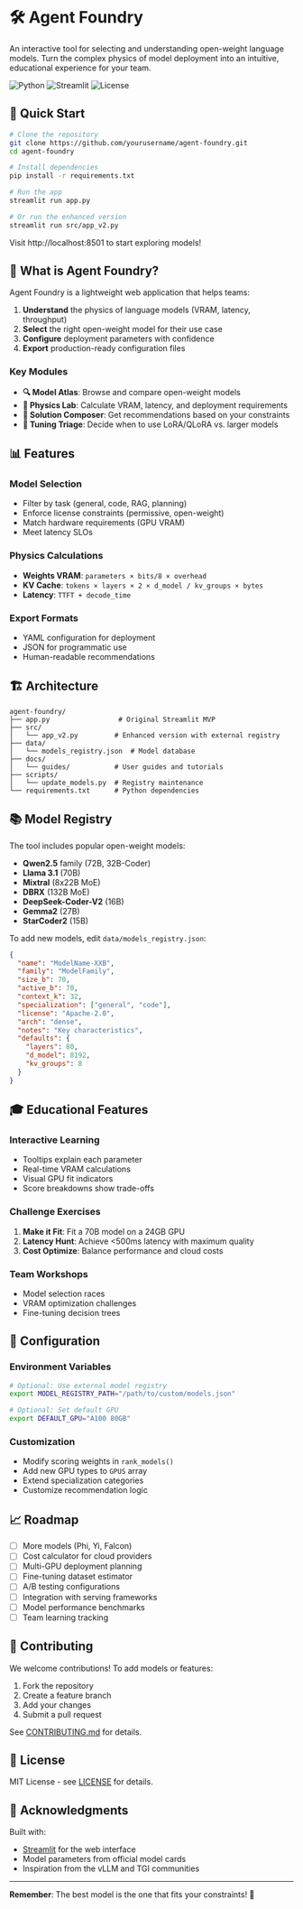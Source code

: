 # 🛠️ Agent Foundry

An interactive tool for selecting and understanding open-weight language models. Turn the complex physics of model deployment into an intuitive, educational experience for your team.

![Python](https://img.shields.io/badge/python-3.8+-blue.svg)
![Streamlit](https://img.shields.io/badge/streamlit-1.28+-red.svg)
![License](https://img.shields.io/badge/license-MIT-green.svg)

## 🚀 Quick Start

```bash
# Clone the repository
git clone https://github.com/yourusername/agent-foundry.git
cd agent-foundry

# Install dependencies
pip install -r requirements.txt

# Run the app
streamlit run app.py

# Or run the enhanced version
streamlit run src/app_v2.py
```

Visit http://localhost:8501 to start exploring models!

## 🎯 What is Agent Foundry?

Agent Foundry is a lightweight web application that helps teams:

1. **Understand** the physics of language models (VRAM, latency, throughput)
2. **Select** the right open-weight model for their use case
3. **Configure** deployment parameters with confidence
4. **Export** production-ready configuration files

### Key Modules

- **🔍 Model Atlas**: Browse and compare open-weight models
- **🧮 Physics Lab**: Calculate VRAM, latency, and deployment requirements
- **🎯 Solution Composer**: Get recommendations based on your constraints
- **🔧 Tuning Triage**: Decide when to use LoRA/QLoRA vs. larger models

## 📊 Features

### Model Selection
- Filter by task (general, code, RAG, planning)
- Enforce license constraints (permissive, open-weight)
- Match hardware requirements (GPU VRAM)
- Meet latency SLOs

### Physics Calculations
- **Weights VRAM**: `parameters × bits/8 × overhead`
- **KV Cache**: `tokens × layers × 2 × d_model / kv_groups × bytes`
- **Latency**: `TTFT + decode_time`

### Export Formats
- YAML configuration for deployment
- JSON for programmatic use
- Human-readable recommendations

## 🏗️ Architecture

```
agent-foundry/
├── app.py                 # Original Streamlit MVP
├── src/
│   └── app_v2.py         # Enhanced version with external registry
├── data/
│   └── models_registry.json  # Model database
├── docs/
│   └── guides/           # User guides and tutorials
├── scripts/
│   └── update_models.py  # Registry maintenance
└── requirements.txt      # Python dependencies
```

## 📚 Model Registry

The tool includes popular open-weight models:

- **Qwen2.5** family (72B, 32B-Coder)
- **Llama 3.1** (70B)
- **Mixtral** (8x22B MoE)
- **DBRX** (132B MoE)
- **DeepSeek-Coder-V2** (16B)
- **Gemma2** (27B)
- **StarCoder2** (15B)

To add new models, edit `data/models_registry.json`:

```json
{
  "name": "ModelName-XXB",
  "family": "ModelFamily",
  "size_b": 70,
  "active_b": 70,
  "context_k": 32,
  "specialization": ["general", "code"],
  "license": "Apache-2.0",
  "arch": "dense",
  "notes": "Key characteristics",
  "defaults": {
    "layers": 80,
    "d_model": 8192,
    "kv_groups": 8
  }
}
```

## 🎓 Educational Features

### Interactive Learning
- Tooltips explain each parameter
- Real-time VRAM calculations
- Visual GPU fit indicators
- Score breakdowns show trade-offs

### Challenge Exercises
1. **Make it Fit**: Fit a 70B model on a 24GB GPU
2. **Latency Hunt**: Achieve <500ms latency with maximum quality
3. **Cost Optimize**: Balance performance and cloud costs

### Team Workshops
- Model selection races
- VRAM optimization challenges
- Fine-tuning decision trees

## 🔧 Configuration

### Environment Variables
```bash
# Optional: Use external model registry
export MODEL_REGISTRY_PATH="/path/to/custom/models.json"

# Optional: Set default GPU
export DEFAULT_GPU="A100 80GB"
```

### Customization
- Modify scoring weights in `rank_models()`
- Add new GPU types to `GPUS` array
- Extend specialization categories
- Customize recommendation logic

## 📈 Roadmap

- [ ] More models (Phi, Yi, Falcon)
- [ ] Cost calculator for cloud providers
- [ ] Multi-GPU deployment planning
- [ ] Fine-tuning dataset estimator
- [ ] A/B testing configurations
- [ ] Integration with serving frameworks
- [ ] Model performance benchmarks
- [ ] Team learning tracking

## 🤝 Contributing

We welcome contributions! To add models or features:

1. Fork the repository
2. Create a feature branch
3. Add your changes
4. Submit a pull request

See [CONTRIBUTING.md](CONTRIBUTING.md) for details.

## 📝 License

MIT License - see [LICENSE](LICENSE) for details.

## 🙏 Acknowledgments

Built with:
- [Streamlit](https://streamlit.io/) for the web interface
- Model parameters from official model cards
- Inspiration from the vLLM and TGI communities

---

**Remember**: The best model is the one that fits your constraints! 🎯
